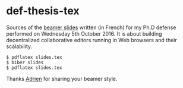 # def-thesis-tex

Sources of the [beamer slides](https://github.com/Chat-Wane/def-thesis-tex/blob/master/slides.pdf) written (in French) for my Ph.D defense performed on Wednesday 5th
October 2016. It is about building decentralized collaborative editors running
in Web browsers and their scalability.

```
$ pdflatex slides.tex
$ biber slides
$ pdflatex slides.tex
```

Thanks [Adrien](https://github.com/adrien-bougouin) for sharing your beamer style.
